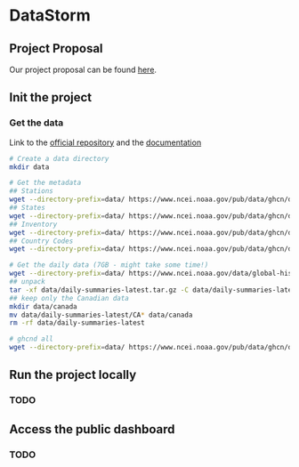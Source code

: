 # DataStorm

## Project Proposal
Our project proposal can be found [here](proposal/proposal.md).

## Init the project
### Get the data
Link to the [official repository](https://www.ncei.noaa.gov/pub/data/ghcn/daily/) and the [documentation](https://www1.ncdc.noaa.gov/pub/data/ghcn/daily/readme.txt)
```bash
# Create a data directory
mkdir data

# Get the metadata
## Stations
wget --directory-prefix=data/ https://www.ncei.noaa.gov/pub/data/ghcn/daily/ghcnd-stations.txt
## States
wget --directory-prefix=data/ https://www.ncei.noaa.gov/pub/data/ghcn/daily/ghcnd-states.txt
## Inventory
wget --directory-prefix=data/ https://www.ncei.noaa.gov/pub/data/ghcn/daily/ghcnd-inventory.txt
## Country Codes
wget --directory-prefix=data/ https://www.ncei.noaa.gov/pub/data/ghcn/daily/ghcnd-countries.txt

# Get the daily data (7GB - might take some time!)
wget --directory-prefix=data/ https://www.ncei.noaa.gov/data/global-historical-climatology-network-daily/archive/daily-summaries-latest.tar.gz
## unpack
tar -xf data/daily-summaries-latest.tar.gz -C data/daily-summaries-latest
## keep only the Canadian data
mkdir data/canada
mv data/daily-summaries-latest/CA* data/canada
rm -rf data/daily-summaries-latest

# ghcnd all
wget --directory-prefix=data/ https://www.ncei.noaa.gov/pub/data/ghcn/daily/ghcnd_all.tar.gz
```

## Run the project locally
### TODO

## Access the public dashboard
### TODO